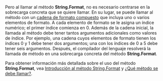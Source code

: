 
Pero al llamar al método **String.Format**, no es necesario centrarse en la sobrecarga concreta que se quiere llamar. En su lugar, se puede llamar al método con un [cadena de formato compuesto](~/docs/standard/base-types/composite-formatting.md) que incluya uno o varios elementos de formato. A cada elemento de formato se le asigna un índice numérico; el primer índice comienza en 0. Además de la cadena inicial, la llamada al método debe tener tantos argumentos adicionales como valores de índice. Por ejemplo, una cadena cuyos elementos de formato tienen los índices 0 y 1 debe tener dos argumentos; una con los índices de 0 a 5 debe tener seis argumentos. Después, el compilador del lenguaje resolverá la llamada de método en una sobrecarga concreta del método **String.Format**.   
 
Para obtener información más detallada sobre el uso del método **String.Format**, vea [Introducción al método String.Format](#Starting) y [¿Qué método se debe llamar?](#FTaskList).    
